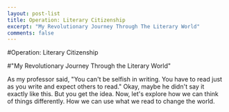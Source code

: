 ```yaml
---
layout: post-list
title: Operation: Literary Citizenship
excerpt: "My Revolutionary Journey Through The Literary World"
comments: false
---
```


#Operation: Literary Citizenship

#"My Revolutionary Journey Through the Literary World"

As my professor said, "You can't be selfish in writing. You have to read just as you write and expect others to read." Okay, maybe he didn't say it exactly like this. But you get the idea. Now, let's explore how we can think of things differently. How we can use what we read to change the world.
